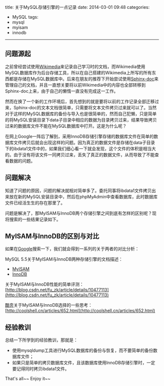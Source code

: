 title: 关于MySQL存储引擎的一点记录
date: 2014-03-01 09:48
categories: 
- MySQL
tags: 
- mysql
- myisam
- innodb
---

## 问题源起

之前曾经尝试使用[Wikimedia](http://wikimedia.org)来记录自己学习时的文档，而Wikimedia使用MySQL数据库作为后台存储工具，所以在自己搭建的Wikimedia上所写的所有东西都是存储在MySQL数据库中。后来在朋友的推荐下开始尝试使用[Sphinx-doc](http://sphinx-doc.org)来管理自己的文档，并且一直想关要将以前Wikimedia中的内容也全部转移到Sphinx-doc上来，由于自己的懒惰一直没有完成这一工作。

然而在换了一个新的工作环境后，首先想到的就是要将以前的工作记录全部迁移过来，Sphinx-doc的文本文档很简单，只需要将文本文件拷贝过来就可以了。当然对于这样的MySQL数据库的备份与导入也是很简单的，然而自己犯懒，只是简单的将MySQL安装目录下data子目录中相应的数据为目录拷贝过来，结果导致拷贝过来的数据库文件不能在MySQL数据库中打开。这是为什么呢？

在网上Google一阵后了解到，采用InnoDB存储引擎存储的数据库文件在简单的数据库文件拷贝后就会出现这样的问题。因为真正的数据文件是存储在data子目录下的ibdata1文件中的，如果我们细心看一下就会发现，这个文件的体积是相当大的。由于没有将该文件一同拷贝过来，丢失了真正的数据文件，从而导致了不能查看数据的问题。

## 问题解决

知道了问题的原因，问题的解决就相对简单多了。委托同事将ibdata1文件拷贝出来放在新的MySQL安装目录中，然后在phpMyAdmin中查看数据库，此时数据库文件已经活生生的存在那里了。

问题是解决了，那MyISAM与InnoDB两个存储引擎之间到底有怎样的区别呢？现将搜索的一些结果记录如下。

## MyISAM与InnoDB的区别与对比

如果在[Google](https://www.google.com.hk/#newwindow=1&q=myisam+innodb&safe=strict)搜索一下，我们就会得到一系列的关于两者的对比分析：

MySQL 5.5关于MyISAM与InnoDB两种存储引擎的文档描述：

* [MyISAM](http://dev.mysql.com/doc/refman/5.5/en/myisam-storage-engine.html)
* [InnoDB](http://dev.mysql.com/doc/refman/5.5/en/innodb-storage-engine.html)

关于MyISAM与InnoDB性能的简单评测：[http://blog.csdn.net/fu_zk/article/details/10477113](http://blog.csdn.net/fu_zk/article/details/10477113)

[酷壳](http://coolshell.cn/)关于MyISAM与InnoDB选择的一些思考：[http://coolshell.cn/articles/652.html](http://coolshell.cn/articles/652.html)

## 经验教训

总结一下所学到的经验教训，那就是：

* 使用mysqldump工具进行MySQL数据库的备份与恢复，而不要简单的备份数据库文件；
* 如果只是简单的拷贝数据库文件，且该数据库使用InnoDB存储引擎时，一定要记得同时拷贝ibdata1文件。

That's all~~ Enjoy it~~
